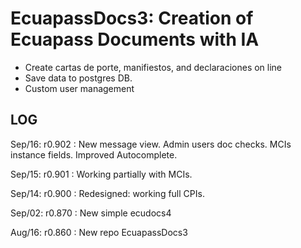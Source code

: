 # EcuapassDocs3: Creation of Ecuapass Documents with IA
- Create cartas de porte, manifiestos, and declaraciones on line
- Save data to postgres DB.
- Custom user management

## LOG
Sep/16: r0.902 : New message view. Admin users doc checks. MCIs instance fields. Improved Autocomplete.

Sep/15: r0.901 : Working partially with MCIs.

Sep/14: r0.900 : Redesigned: working full CPIs. 

Sep/02: r0.870 : New simple ecudocs4

Aug/16: r0.860 : New repo EcuapassDocs3

